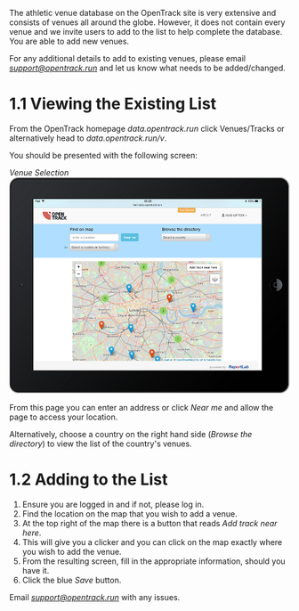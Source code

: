 <!-- TITLE: Adding a Venue to the Database -->

The athletic venue database on the OpenTrack site is very extensive and consists of venues all around the globe. However, it does not contain every venue and we invite users to add to the list to help complete the database. You are able to add new venues. 

For any additional details to add to existing venues, please email *support@opentrack.run* and let us know what needs to be added/changed.

# 1.1 Viewing the Existing List
From the OpenTrack homepage *data.opentrack.run* click Venues/Tracks or alternatively head to *data.opentrack.run/v*.

You should be presented with the following screen: 

*Venue Selection*
![Venue Selection](/uploads/venues/venue-selection.png "Venue Selection")

From this page you can enter an address or click *Near me* and allow the page to access your location. 

Alternatively, choose a country on the right hand side (*Browse the directory*) to view the list of the country's venues. 

# 1.2 Adding to the List
1. Ensure you are logged in and if not, please log in. 
2. Find the location on the map that you wish to add a venue.
3. At the top right of the map there is a button that reads *Add track near here*.
4. This will give you a clicker and you can click on the map exactly where you wish to add the venue.
5. From the resulting screen, fill in the appropriate information, should you have it.
6. Click the blue *Save* button.

Email *support@opentrack.run* with any issues.

